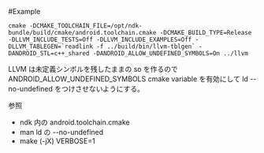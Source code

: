 #Example
```
cmake -DCMAKE_TOOLCHAIN_FILE=/opt/ndk-bundle/build/cmake/android.toolchain.cmake -DCMAKE_BUILD_TYPE=Release -DLLVM_INCLUDE_TESTS=Off -DLLVM_INCLUDE_EXAMPLES=Off -DLLVM_TABLEGEN=`readlink -f ../build/bin/llvm-tblgen` -DANDROID_STL=c++_shared -DANDROID_ALLOW_UNDEFINED_SYMBOLS=On ../llvm
```

LLVM は未定義シンボルを残したままの so を作るので
ANDROID_ALLOW_UNDEFINED_SYMBOLS
cmake variable を有効にして ld --no-undefined をつけさせないようにする。

参照
* ndk 内の android.toolchain.cmake
* man ld の --no-undefined
* make (-jX) VERBOSE=1
